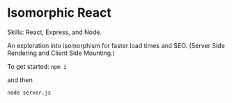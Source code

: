 # Isomorphic React

Skills: React, Express, and Node.

An exploration into isomorphism for faster load times and
SEO. (Server Side Rendering and Client Side Mounting.)

To get started:
`npm i`

and then

`node server.js`
